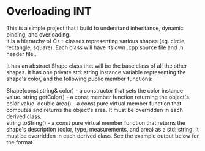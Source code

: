 # Overloading INT

This is a simple project that i build to understand inheritance, dynamic binding, and overloading. \
it is a hierarchy of C++ classes representing various shapes (eg. circle, rectangle, square). Each class will have its own .cpp source file and .h header file.. 

It has an abstract Shape class that will be the base class of all the other shapes. It has one private std::string instance variable representing the shape's color, and the following public member functions: 

Shape(const string& color) - a constructor that sets the color instance value. 
string getColor() - a const member function returning the object's color value. 
double area() - a const pure virtual member function that computes and returns the object's area. It must be overridden in each derived class. \
string toString() - a const pure virtual member function that returns the shape's description (color, type, measurements, and area) as a std::string. It must be overridden in each derived class. See the example output below for the format.

